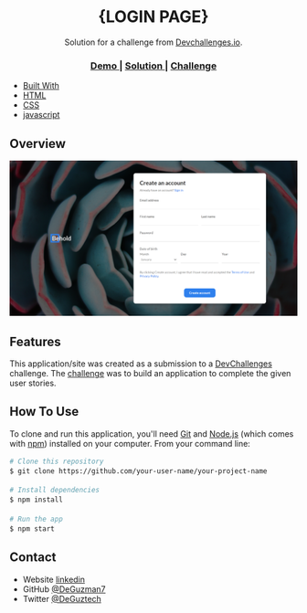 <!-- Please update value in the {}  -->

<h1 align="center">{LOGIN PAGE}</h1>

<div align="center">
   Solution for a challenge from  <a href="http://devchallenges.io" target="_blank">Devchallenges.io</a>.
</div>

<div align="center">
  <h3>
    <a href="https://{https://deguzman7.github.io/reponsive-login-registration-page/">
      Demo
    </a>
    <span> | </span>
    <a href="https://{https://deguzman7.github.com/reponsive-login-registration-page">
      Solution
    </a>
    <span> | </span>
    <a href="https://devchallenges.io/challenges/0J1NxxGhOUYVqihwegfO">
      Challenge
    </a>
  </h3>
</div>



  - [Built With](#built-with)
- [HTML](#HTML)
- [CSS](#CSS)
- [javascript](#javascript)

<!-- OVERVIEW -->

## Overview


 ![screenshot](https://github.com/DeGuzman7/reponsive-login-registration-page/blob/main/designs/desktop%20view.png)


<!-- This section should list any major frameworks that you built your project using. Here are a few examples.-->


## Features

<!-- List the features of your application or follow the template. Don't share the figma file here :) -->

This application/site was created as a submission to a [DevChallenges](https://devchallenges.io/challenges) challenge. The [challenge](https://devchallenges.io/challenges/0J1NxxGhOUYVqihwegfO) was to build an application to complete the given user stories.


## How To Use

To clone and run this application, you'll need [Git](https://git-scm.com) and [Node.js](https://nodejs.org/en/download/) (which comes with [npm](http://npmjs.com)) installed on your computer. From your command line:

```bash
# Clone this repository
$ git clone https://github.com/your-user-name/your-project-name

# Install dependencies
$ npm install

# Run the app
$ npm start
```


<!-- This section should list any articles or add-ons/plugins that helps you to complete the project. This is optional but it will help you in the future. For exmpale -->



## Contact

- Website [linkedin](https://www.linkedin.com/in/chinedu-emenike-38647a186/)
- GitHub [@DeGuzman7](https://github.com/DeGuzman7)
- Twitter [@DeGuztech](https://twitter.com/DeGuztech)
